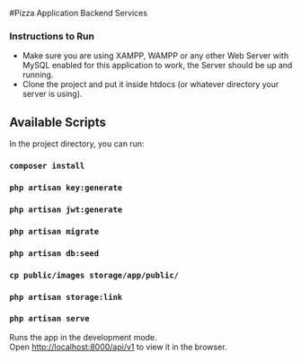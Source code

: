 #Pizza Application Backend Services

### Instructions to Run

- Make sure you are using XAMPP, WAMPP or any other Web Server with MySQL enabled for this application to work, the Server should be up and running.
- Clone the project and put it inside htdocs (or whatever directory your server is using).

## Available Scripts

In the project directory, you can run:

### `composer install`
### `php artisan key:generate`
### `php artisan jwt:generate`
### `php artisan migrate`
### `php artisan db:seed`
### `cp public/images storage/app/public/`
### `php artisan storage:link`

### `php artisan serve`

Runs the app in the development mode.<br />
Open [http://localhost:8000/api/v1](http://localhost:8000/api/v1) to view it in the browser.